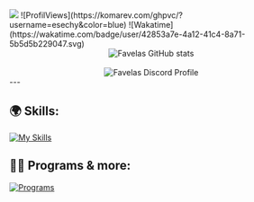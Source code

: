 <img src="https://readme-typing-svg.herokuapp.com?font=&color=%23F7B365&height=30&lines=%F0%9F%91%8B+Hi+there!;%F0%9F%91%A8%F0%9F%8F%BD%E2%80%8D%F0%9F%8E%93+I'm+Noah+(known+as+Favelas);%E2%A4%B5%EF%B8%8F+See+my+projects+below"/>
![ProfilViews](https://komarev.com/ghpvc/?username=esechy&color=blue)
![Wakatime](https://wakatime.com/badge/user/42853a7e-4a12-41c4-8a71-5b5d5b229047.svg)
<div align="center"> 
	<img align="center" alt="Favelas GitHub stats" src="https://github-readme-stats.vercel.app/api?username=972p&count_private=true&hide_border=true&theme=vision-friendly-dark" />
	<br />
	<br />
	<img align="center" alt="Favelas Discord Profile" src="https://lanyard-profile-readme.vercel.app/api/677154141935632396" />
</div>
---

## 🌍 Skills:

[![My Skills](https://skillicons.dev/icons?i=html,css,js,python,php,ps)](https://skillicons.dev)

## 👨‍💻 Programs & more:

[![Programs](https://skillicons.dev/icons?i=discord,idea,vscode,postgres,github,linux,windows)](https://skillicons.dev)
